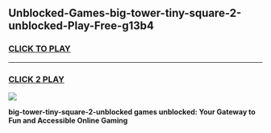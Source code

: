 
## Unblocked-Games-big-tower-tiny-square-2-unblocked-Play-Free-g13b4
<h3>
<a href="https://premium76.site?title=big-tower-tiny-square-2-unblocked&ref=21A">CLICK TO PLAY</a></h3>
<hr>

<h3>
<a href="https://premium76.site?title=big-tower-tiny-square-2-unblocked&ref=21A">CLICK 2 PLAY</a>
  
</h3>

<a href="https://premium76.site?title=big-tower-tiny-square-2-unblocked&ref=21A"><img src="https://clearcache.store/games.png"></a>


**big-tower-tiny-square-2-unblocked games unblocked: Your Gateway to Fun and Accessible Online Gaming**
